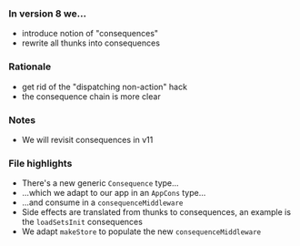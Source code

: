 ### In version 8 we...

- introduce notion of "consequences"
- rewrite all thunks into consequences

### Rationale

- get rid of the "dispatching non-action" hack
- the consequence chain is more clear

### Notes

- We will revisit consequences in <span data-file-link="v11">v11</span>

### File highlights

- There's a new generic <span data-file-link="redux/lib/types/consequence"><code>Consequence</code></span> type...
- ...which we adapt to our app in an <span data-file-link="redux/types/appCons"><code>AppCons</code></span> type...
- ...and consume in a <span data-file-link="redux/lib/consequence"><code>consequenceMiddleware</code></span>
- Side effects are translated from thunks to consequences, an example is the <span data-file-link="redux/slices/rebrickable/loadSetsInit"><code>loadSetsInit</code> consequences</span>
- We adapt <span data-file-link="redux/makeStore"><code>makeStore</code></span> to populate the new `consequenceMiddleware`

